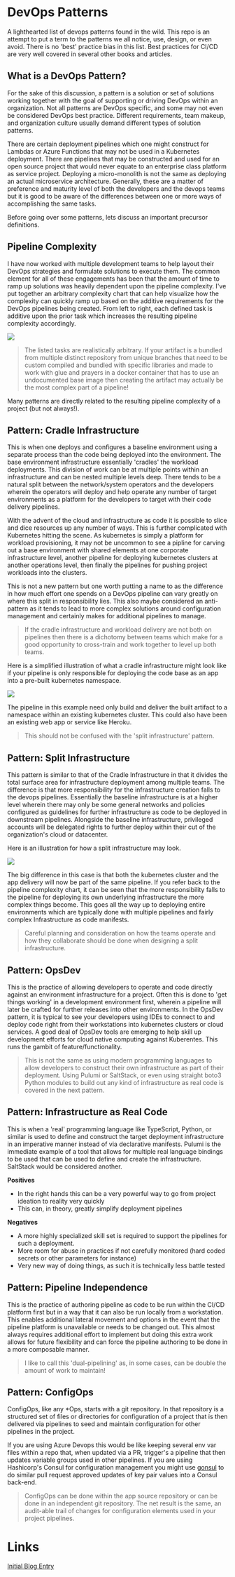 # DevOps Patterns

A lighthearted list of devops patterns found in the wild. This repo is an attempt to put a term to the patterns we all notice, use, design, or even avoid. There is no 'best' practice bias in this list. Best practices for CI/CD are very well covered in several other books and articles.

## What is a DevOps Pattern?

For the sake of this discussion, a pattern is a solution or set of solutions working together with the goal of supporting or driving DevOps within an organization. Not all patterns are DevOps specific, and some may not even be considered DevOps best practice. Different requirements, team makeup, and organization culture usually demand different types of solution patterns. 

There are certain deployment pipelines which one might construct for Lambdas or Azure Functions that may not be used in a Kubernetes deployment. There are pipelines that may be constructed and used for an open source project that would never equate to an enterprise class platform as service project. Deploying a micro-monolith is not the same as deploying an actual microservice architecture. Generally, these are a matter of preference and maturity level of both the developers and the devops teams but it is good to be aware of the differences between one or more ways of accomplishing the same tasks.

Before going over some patterns, lets discuss an important precursor definitions.

## Pipeline Complexity

I have now worked with multiple development teams to help layout their DevOps strategies and formulate solutions to execute them. The common element for all of these engagements has been that the amount of time to ramp up solutions was heavily dependent upon the pipeline complexity. I've put together an arbitrary complexity chart that can help visualize how the complexity can quickly ramp up based on the additive requirements for the DevOps pipelines being created. From left to right, each defined task is additive upon the prior task which increases the resulting pipeline complexity accordingly.

![](images/devops-pipeline-complexity-scale.png?raw=true)

> The listed tasks are realistically arbitrary. If your artifact is a bundled from multiple distinct repository from unique branches that need to be custom compiled and bundled with specific libraries and made to work with glue and prayers in a docker container that has to use an undocumented base image then creating the artifact may actually be the most complex part of a pipeline!

Many patterns are directly related to the resulting pipeline complexity of a project (but not always!).

## Pattern: Cradle Infrastructure

This is when one deploys and configures a baseline environment using a separate process than the code being deployed into the environment. The base environment infrastructure essentially 'cradles' the workload deployments. This division of work can be at multiple points within an infrastructure and can be nested multiple levels deep. There tends to be a natural split between the network/system operators and the developers wherein the operators will deploy and help operate any number of target environments as a platform for the developers to target with their code delivery pipelines.

With the advent of the cloud and infrastructure as code it is possible to slice and dice resources up any number of ways. This is further complicated with Kubernetes hitting the scene. As kubernetes is simply a platform for workload provisioning, it may not be uncommon to see a pipline for carving out a base environment with shared elements at one corporate infrastructure level, another pipeline for deploying kubernetes clusters at another operations level, then finally the pipelines for pushing project workloads into the clusters.

This is not a new pattern but one worth putting a name to as the difference in how much effort one spends on a DevOps pipeline can vary greatly on where this split in responsibility lies. This also maybe considered an anti-pattern as it tends to lead to more complex solutions around configuration management and certainly makes for additional pipelines to manage.

> If the cradle infrastructure and workload delivery are not both on pipelines then there is a dichotomy between teams which make for a good opportunity to cross-train and work together to level up both teams.

Here is a simplified illustration of what a cradle infrastructure might look like if your pipeline is only responsible for deploying the code base as an app into a pre-built kubernetes namespace.

![](images/devops-cradle-infra.png?raw=true)

The pipeline in this example need only build and deliver the built artifact to a namespace within an existing kubernetes cluster. This could also have been an existing web app or service like Heroku.

> This should not be confused with the 'split infrastructure' pattern.

## Pattern: Split Infrastructure

This pattern is similar to that of the Cradle Infrastructure in that it divides the total surface area for infrastructure deployment among multiple teams. The difference is that more responsibility for the infrastructure creation falls to the devops pipelines. Essentially the baseline infrastructure is at a higher level wherein there may only be some general networks and policies configured as guidelines for further infrastructure as code to be deployed in downstream pipelines. Alongside the baseline infrastructure, privileged accounts will be delegated rights to further deploy within their cut of the organization's cloud or datacenter.

Here is an illustration for how a split infrastructure may look.

![](images/devops-split-infra.png?raw=true)

The big difference in this case is that both the kubernetes cluster and the app delivery will now be part of the same pipeline. If you refer back to the pipeline complexity chart, it can be seen that the more responsibility falls to the pipeline for deploying its own underlying infrastructure the more complex things become. This goes all the way up to deploying entire environments which are typically done with multiple pipelines and fairly complex Infrastructure as code manifests.

> Careful planning and consideration on how the teams operate and how they collaborate should be done when designing a split infrastructure.

## Pattern: OpsDev

This is the practice of allowing developers to operate and code directly against an environment infrastructure for a project. Often this is done to 'get things working' in a development environment first, wherein a pipeline will later be crafted for further releases into other environments. In the OpsDev pattern, it is typical to see your developers using IDEs to connect to and deploy code right from their workstations into kubernetes clusters or cloud services. A good deal of OpsDev tools are emerging to help skill up development efforts for cloud native computing against Kuberentes. This runs the gambit of feature/functionality.

> This is not the same as using modern programming languages to allow developers to construct their own infrastructure as part of their deployment. Using Pulumi or SaltStack, or even using straight boto3 Python modules to build out any kind of infrastructure as real code is covered in the next pattern.

## Pattern: Infrastructure as Real Code

This is when a 'real' programming language like TypeScript, Python, or similar is used to define and construct the target deployment infrastructure in an imperative manner instead of via declarative manifests. Pulumi is the immediate example of a tool that allows for multiple real language bindings to be used that can be used to define and create the infrastructure. SaltStack would be considered another.

**Positives**

- In the right hands this can be a very powerful way to go from project ideation to reality very quickly
- This can, in theory, greatly simplify deployment pipelines

**Negatives**

- A more highly specialized skill set is required to support the pipelines for such a deployment.
- More room for abuse in practices if not carefully monitored (hard coded secrets or other parameters for instance)
- Very new way of doing things, as such it is technically less battle tested

## Pattern: Pipeline Independence

This is the practice of authoring pipeline as code to be run within the CI/CD platform first but in a way that it can also be run locally from a workstation. This enables additional lateral movement and options in the event that the pipeline platform is unavailable or needs to be changed out. This almost always requires additional effort to implement but doing this extra work allows for future flexibility and can force the pipeline authoring to be done in a more composable manner.

> I like to call this 'dual-pipelining' as, in some cases, can be double the amount of work to maintain!

## Pattern: ConfigOps

ConfigOps, like any *Ops, starts with a git repository. In that repository is a structured set of files or directories for configuration of a project that is then delivered via pipelines to seed and maintain configuration for other pipelines in the project.

If you are using Azure Devops this would be like keeping several env var files within a repo that, when updated via a PR, trigger's a pipeline that then updates variable groups used in other pipelines. If you are using Hashicorp's Consul for configuration management you might use [gonsul](https://github.com/miniclip/gonsul) to do similar pull request approved updates of key pair values into a Consul back-end.

> ConfigOps can be done within the app source repository or can be done in an independent git repository. The net result is the same, an audit-able trail of changes for configuration elements used in your project pipelines.

# Links

[Initial Blog Entry](https://zacharyloeber.com/blog/2020/04/05/devops-patterns/)